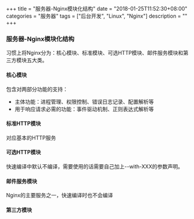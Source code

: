 +++
title = "服务器-Nginx模块化结构"
date = "2018-01-25T11:52:30+08:00"
categories = "服务器"
tags = ["后台开发", "Linux", "Nginx"]
description = ""
+++

### 服务器-Nginx模块化结构
习惯上将Nginx分为：核心模块、标准模块、可选HTTP模块、邮件服务模块和第三方模块五大类。
#### 核心模块
包含对两部分功能的支持：
* 主体功能：进程管理、权限控制、错误日志记录、配置解析等
* 用于响应请求必需的功能：事件驱动机制、正则表达式解析等    
     
#### 标准HTTP模块
对应基本的HTTP服务  

#### 可选HTTP模块
快速编译中默认不编译，需要使用的话需要自己加上--with-XXX的参数声明。

#### 邮件服务模块
Nginx的主要服务之一，快速编译时也不会编译

#### 第三方模块
